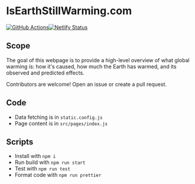 # IsEarthStillWarming.com

[![GitHub Actions](https://github.com/rosslh/IsEarthStillWarming.com/workflows/Tests/badge.svg)](https://github.com/rosslh/IsEarthStillWarming.com/actions)[![Netlify Status](https://api.netlify.com/api/v1/badges/2a39ad88-4c75-4139-897c-8f5a76802fad/deploy-status)](https://app.netlify.com/sites/isearthstillwarming/deploys)

## Scope

The goal of this webpage is to provide a high-level overview of what global warming is: how it's caused, how much the Earth has warmed, and its observed and predicted effects.

Contributors are welcome! Open an issue or create a pull request.

## Code

- Data fetching is in `static.config.js`
- Page content is in `src/pages/index.js`

## Scripts

- Install with `npm i`
- Run build with `npm run start`
- Test with `npm run test`
- Format code with `npm run prettier`
